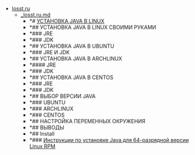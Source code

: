 - <a href = "E:\Node_projects\Node_Way\NBase\_Md\_Index\_Bash\contaners\Learn_this\_stash\Java\losst.ru\cat.losst.ru\dir.losst.ru.md">losst.ru</a>
    - <a href = "E:\Node_projects\Node_Way\NBase\_Md\_Index\_Bash\contaners\Learn_this\_stash\Java\losst.ru\_losst.ru.md">_losst.ru.md</a>
        - *# [УСТАНОВКА JAVA В LINUX](https://losst.ru/ustanovka-java-v-linux)
        - *## УСТАНОВКА JAVA В LINUX СВОИМИ РУКАМИ
        - *###     JRE
        - *###     JDK
        - *## УСТАНОВКА JAVA В UBUNTU
        - *### JRE И JDK
        - *##      УСТАНОВКА JAVA В ARCHLINUX
        - *#### JRE
        - *### JDK
        - *## УСТАНОВКА JAVA В CENTOS
        - *###     JRE
        - *### JDK
        - *## ВЫБОР ВЕРСИИ JAVA
        - *### UBUNTU
        - *###  ARCHLINUX
        - *### CENTOS
        - *## НАСТРОЙКА ПЕРЕМЕННЫХ ОКРУЖЕНИЯ
        - *## ВЫВОДЫ
        - *## Install
        - *### <a href="https://www.java.com/ru/download/help/linux_x64rpm_install.xml" target="_blank">Инструкции по установке Java для 64-разрядной версии Linux RPM</a>
